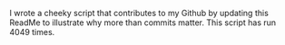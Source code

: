 I wrote a cheeky script that contributes to my Github by updating this ReadMe to illustrate why more than commits matter. This script has run 4049 times.